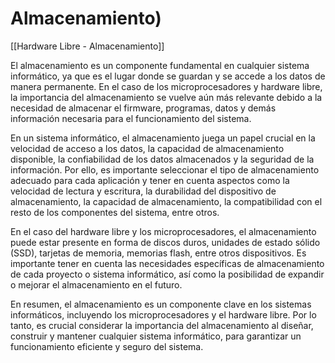 # Almacenamiento)

[[Hardware Libre - Almacenamiento]]

El almacenamiento es un componente fundamental en cualquier sistema informático, ya que es el lugar donde se guardan y se accede a los datos de manera permanente. En el caso de los microprocesadores y hardware libre, la importancia del almacenamiento se vuelve aún más relevante debido a la necesidad de almacenar el firmware, programas, datos y demás información necesaria para el funcionamiento del sistema.

En un sistema informático, el almacenamiento juega un papel crucial en la velocidad de acceso a los datos, la capacidad de almacenamiento disponible, la confiabilidad de los datos almacenados y la seguridad de la información. Por ello, es importante seleccionar el tipo de almacenamiento adecuado para cada aplicación y tener en cuenta aspectos como la velocidad de lectura y escritura, la durabilidad del dispositivo de almacenamiento, la capacidad de almacenamiento, la compatibilidad con el resto de los componentes del sistema, entre otros.

En el caso del hardware libre y los microprocesadores, el almacenamiento puede estar presente en forma de discos duros, unidades de estado sólido (SSD), tarjetas de memoria, memorias flash, entre otros dispositivos. Es importante tener en cuenta las necesidades específicas de almacenamiento de cada proyecto o sistema informático, así como la posibilidad de expandir o mejorar el almacenamiento en el futuro.

En resumen, el almacenamiento es un componente clave en los sistemas informáticos, incluyendo los microprocesadores y el hardware libre. Por lo tanto, es crucial considerar la importancia del almacenamiento al diseñar, construir y mantener cualquier sistema informático, para garantizar un funcionamiento eficiente y seguro del sistema.
